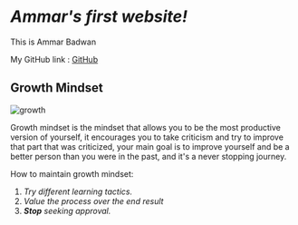 # *Ammar's first website!*
This is Ammar Badwan

My GitHub link : [GitHub](http://github.com/badwan95)

## Growth Mindset

![growth](https://irp-cdn.multiscreensite.com/069d5d93/dms3rep/multi/mobile/fixed.png)

Growth mindset is the mindset that allows you to be the most productive version of yourself, it encourages you to take criticism and try to improve that part that was criticized, your main goal is to improve yourself and be a better person than you were in the past, and it's a never stopping journey.

How to maintain growth mindset:
1. *Try different learning tactics.*
2. *Value the process over the end result*
3. ***Stop** seeking approval.*



